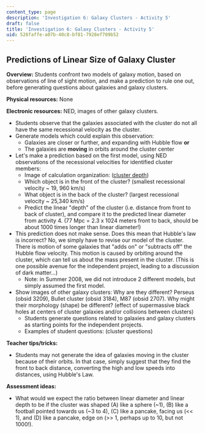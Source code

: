 ```yaml
---
content_type: page
description: 'Investigation 6: Galaxy Clusters - Activity 5'
draft: false
title: 'Investigation 6: Galaxy Clusters - Activity 5'
uid: 526faffe-a07b-40c8-bf81-7928ef709b52
---
```

## **Predictions of Linear Size of Galaxy Cluster**

**Overview:** Students confront two models of galaxy motion, based on observations of line of sight motion, and make a prediction to rule one out, before generating questions about galaxies and galaxy clusters.

**Physical resources:** None

**Electronic resources:** NED, images of other galaxy clusters.

- Students observe that the galaxies associated with the cluster do not all have the same recessional velocity as the cluster.
- Generate models which could explain this observation: 
    - Galaxies are closer or further, and expanding with Hubble flow **or**
    - The galaxies are **moving** in orbits around the cluster center
- Let's make a prediction based on the first model, using NED observations of the recessional velocities for identified cluster members: 
    - Image of calculation organization: ([cluster depth](https://old.ocw.mit.edu/high-school/physics/chandra-astrophysics-institute/investigation-6-galaxy-clusters/image-gallery-6/MITHFH_chandra_inv6_CluDep.jpg))
    - Which object is in the front of the cluster? (smallest recessional velocity ~ 19, 960 km/s)
    - What object is in the back of the cluster? (largest recessional velocity ~ 25,340 km/s)
    - Predict the linear "depth" of the cluster (i.e. distance from front to back of cluster), and compare it to the predicted linear diameter from activity 4. (77 Mpc = 2.3 x 1024 meters front to back, should be about 1000 times longer than linear diameter!)
- This prediction does not make sense. Does this mean that Hubble's law is incorrect? No, we simply have to revise our model of the cluster. There is motion of some galaxies that "adds on" or "subtracts off" the Hubble flow velocity. This motion is caused by orbiting around the cluster, which can tell us about the mass present in the cluster. (This is one possible avenue for the independent project, leading to a discussion of dark matter…) 
    - Note: in Summer 2008, we did not introduce 2 different models, but simply assumed the first model.
- Show images of other galaxy clusters: Why are they different? Perseus (obsid 3209), Bullet cluster (obsid 3184), M87 (obsid 2707). Why might their morphology (shape) be different? (effect of supermassive black holes at centers of cluster galaxies and/or collisions between clusters) 
    - Students generate questions related to galaxies and galaxy clusters as starting points for the independent projects.
    - Examples of student questions: (cluster questions)

**Teacher tips/tricks:**

- Students may not generate the idea of galaxies moving in the cluster because of their orbits. In that case, simply suggest that they find the front to back distance, converting the high and low speeds into distances, using Hubble's Law.

**Assessment ideas:**

- What would we expect the ratio between linear diameter and linear depth to be if the cluster was shaped (A) like a sphere (~1), (B) like a football pointed towards us (~3 to 4), (C) like a pancake, facing us (\<\< 1), and (D) like a pancake, edge on (>> 1, perhaps up to 10, but not 1000!).